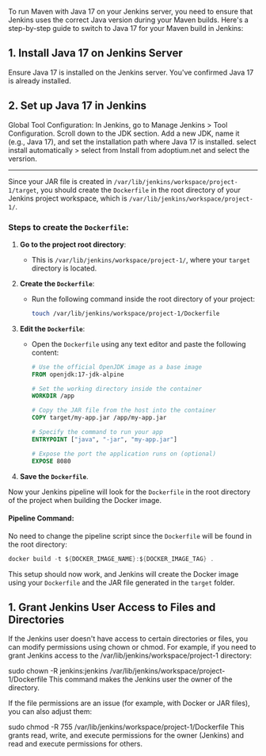 To run Maven with Java 17 on your Jenkins server, you need to ensure that Jenkins uses the correct Java version during your Maven builds. Here's a step-by-step guide to switch to Java 17 for your Maven build in Jenkins:

## 1. Install Java 17 on Jenkins Server
Ensure Java 17 is installed on the Jenkins server. You've confirmed Java 17 is already installed.

## 2. Set up Java 17 in Jenkins

Global Tool Configuration:
In Jenkins, go to Manage Jenkins >  Tool Configuration.
Scroll down to the JDK section.
Add a new JDK, name it (e.g., Java 17), and set the installation path where Java 17 is installed. select install automatically > select from Install from adoptium.net and select the versrion.

-----------------------------------------
Since your JAR file is created in `/var/lib/jenkins/workspace/project-1/target`, you should create the `Dockerfile` in the root directory of your Jenkins project workspace, which is `/var/lib/jenkins/workspace/project-1/`.

### Steps to create the `Dockerfile`:

1. **Go to the project root directory**:
   - This is `/var/lib/jenkins/workspace/project-1/`, where your `target` directory is located.
  
2. **Create the `Dockerfile`**:
   - Run the following command inside the root directory of your project:
     ```bash
     touch /var/lib/jenkins/workspace/project-1/Dockerfile
     ```

3. **Edit the `Dockerfile`**:
   - Open the `Dockerfile` using any text editor and paste the following content:

     ```Dockerfile
     # Use the official OpenJDK image as a base image
     FROM openjdk:17-jdk-alpine

     # Set the working directory inside the container
     WORKDIR /app

     # Copy the JAR file from the host into the container
     COPY target/my-app.jar /app/my-app.jar

     # Specify the command to run your app
     ENTRYPOINT ["java", "-jar", "my-app.jar"]

     # Expose the port the application runs on (optional)
     EXPOSE 8080
     ```

4. **Save the `Dockerfile`**.

Now your Jenkins pipeline will look for the `Dockerfile` in the root directory of the project when building the Docker image.

#### Pipeline Command:
No need to change the pipeline script since the `Dockerfile` will be found in the root directory:

```groovy
docker build -t ${DOCKER_IMAGE_NAME}:${DOCKER_IMAGE_TAG} .
``` 

This setup should now work, and Jenkins will create the Docker image using your `Dockerfile` and the JAR file generated in the `target` folder.

## 1. Grant Jenkins User Access to Files and Directories
If the Jenkins user doesn't have access to certain directories or files, you can modify permissions using chown or chmod.
For example, if you need to grant Jenkins access to the /var/lib/jenkins/workspace/project-1 directory:

sudo chown -R jenkins:jenkins /var/lib/jenkins/workspace/project-1/Dockerfile
This command makes the Jenkins user the owner of the directory.

If the file permissions are an issue (for example, with Docker or JAR files), you can also adjust them:

sudo chmod -R 755 /var/lib/jenkins/workspace/project-1/Dockerfile
This grants read, write, and execute permissions for the owner (Jenkins) and read and execute permissions for others.
